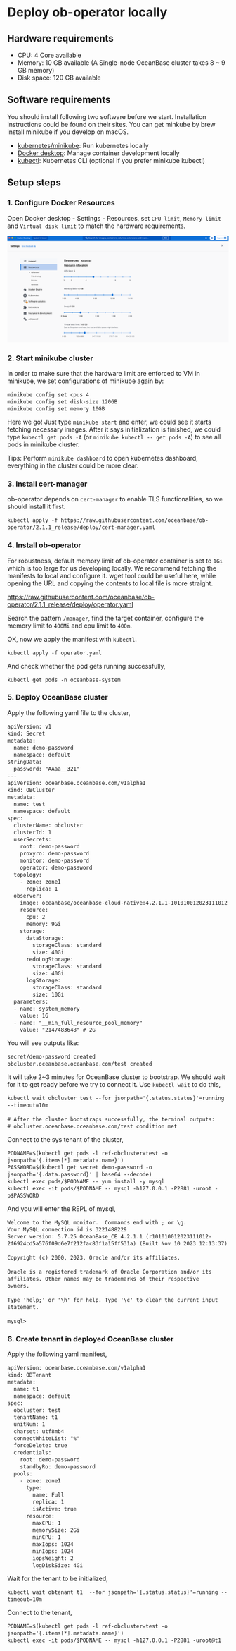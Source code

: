 # Deploy ob-operator locally

## Hardware requirements

* CPU: 4 Core available
* Memory: 10 GB available (A Single-node OceanBase cluster takes 8 ~ 9 GB memory)
* Disk space: 120 GB available

## Software requirements

You should install following two software before we start. Installation instructions could be found on their sites. You can get minkube by brew install minikube if you develop on macOS.
* [kubernetes/minikube](https://github.com/kubernetes/minikube): Run kubernetes locally
* [Docker desktop](https://www.docker.com/products/docker-desktop/): Manage container development locally
* [kubectl](https://kubernetes.io/docs/tasks/tools/#kubectl): Kubernetes CLI (optional if you prefer minikube kubectl)

## Setup steps

### 1. Configure Docker Resources

Open Docker desktop - Settings - Resources, set `CPU limit`, `Memory limit` and `Virtual disk limit` to match the hardware requirements.

![Docker Limits](../img/docker-limit.png)

### 2. Start minikube cluster

In order to make sure that the hardware limit are enforced to VM in minikube, we set configurations of minikube again by:

```shell
minikube config set cpus 4
minikube config set disk-size 120GB
minikube config set memory 10GB
```

Here we go! Just type `minikube start` and enter, we could see it starts fetching necessary images. After it says initialization is finished, we could type `kubectl get pods -A` (or `minikube kubectl -- get pods -A`) to see all pods in minikube cluster.

Tips: Perform `minikube dashboard` to open kubernetes dashboard, everything in the cluster could be more clear.

### 3. Install cert-manager

ob-operator depends on `cert-manager` to enable TLS functionalities, so we should install it first.

```shell
kubectl apply -f https://raw.githubusercontent.com/oceanbase/ob-operator/2.1.1_release/deploy/cert-manager.yaml
```

### 4. Install ob-operator

For robustness, default memory limit of ob-operator container is set to `1Gi` which is too large for us developing locally. We recommend fetching the manifests to local and configure it. wget tool could be useful here, while opening the URL and copying the contents to local file is more straight.

https://raw.githubusercontent.com/oceanbase/ob-operator/2.1.1_release/deploy/operator.yaml

Search the pattern `/manager`, find the target container, configure the memory limit to `400Mi` and cpu limit to `400m`.

OK, now we apply the manifest with `kubectl`.

```shell
kubectl apply -f operator.yaml
```

And check whether the pod gets running successfully,

```shell
kubectl get pods -n oceanbase-system
```

### 5. Deploy OceanBase cluster

Apply the following yaml file to the cluster, 

```shell quick-cluster.yaml
apiVersion: v1
kind: Secret
metadata:
  name: demo-password
  namespace: default
stringData:
  password: "AAaa__321"
---
apiVersion: oceanbase.oceanbase.com/v1alpha1
kind: OBCluster
metadata:
  name: test
  namespace: default
spec:
  clusterName: obcluster
  clusterId: 1
  userSecrets:
    root: demo-password
    proxyro: demo-password
    monitor: demo-password
    operator: demo-password
  topology:
    - zone: zone1
      replica: 1
  observer:
    image: oceanbase/oceanbase-cloud-native:4.2.1.1-101010012023111012
    resource:
      cpu: 2
      memory: 9Gi
    storage:
      dataStorage:
        storageClass: standard
        size: 40Gi
      redoLogStorage:
        storageClass: standard
        size: 40Gi
      logStorage:
        storageClass: standard
        size: 10Gi
  parameters:
  - name: system_memory
    value: 1G
  - name: "__min_full_resource_pool_memory"
    value: "2147483648" # 2G
```

You will see outputs like:

```shell
secret/demo-password created
obcluster.oceanbase.oceanbase.com/test created
```

It will take 2~3 minutes for OceanBase cluster to bootstrap. We should wait for it to get ready before we try to connect it. Use `kubectl wait` to do this,

```shell
kubectl wait obcluster test --for jsonpath='{.status.status}'=running --timeout=10m

# After the cluster bootstraps successfully, the terminal outputs: 
# obcluster.oceanbase.oceanbase.com/test condition met
```

Connect to the sys tenant of the cluster,

```shell
PODNAME=$(kubectl get pods -l ref-obcluster=test -o jsonpath='{.items[*].metadata.name}')
PASSWORD=$(kubectl get secret demo-password -o jsonpath='{.data.password}' | base64 --decode)
kubectl exec pods/$PODNAME -- yum install -y mysql
kubectl exec -it pods/$PODNAME -- mysql -h127.0.0.1 -P2881 -uroot -p$PASSWORD
```

And you will enter the REPL of mysql, 

```shell
Welcome to the MySQL monitor.  Commands end with ; or \g.
Your MySQL connection id is 3221488229
Server version: 5.7.25 OceanBase_CE 4.2.1.1 (r101010012023111012-2f6924cd5a576f09d6e7f212fac83f1a15ff531a) (Built Nov 10 2023 12:13:37)

Copyright (c) 2000, 2023, Oracle and/or its affiliates.

Oracle is a registered trademark of Oracle Corporation and/or its
affiliates. Other names may be trademarks of their respective
owners.

Type 'help;' or '\h' for help. Type '\c' to clear the current input statement.

mysql> 
```

### 6. Create tenant in deployed OceanBase cluster

Apply the following yaml manifest,

```shell quick-tennat.yaml
apiVersion: oceanbase.oceanbase.com/v1alpha1
kind: OBTenant
metadata:
  name: t1
  namespace: default
spec:
  obcluster: test
  tenantName: t1
  unitNum: 1
  charset: utf8mb4
  connectWhiteList: "%"
  forceDelete: true
  credentials:
    root: demo-password
    standbyRo: demo-password
  pools:
    - zone: zone1
      type:
        name: Full
        replica: 1
        isActive: true
      resource:
        maxCPU: 1
        memorySize: 2Gi
        minCPU: 1
        maxIops: 1024
        minIops: 1024
        iopsWeight: 2
        logDiskSize: 4Gi
```

Wait for the tenant to be initialized, 

```shell
kubectl wait obtenant t1  --for jsonpath='{.status.status}'=running --timeout=10m
```

Connect to the tenant,

```shell
PODNAME=$(kubectl get pods -l ref-obcluster=test -o jsonpath='{.items[*].metadata.name}')
kubectl exec -it pods/$PODNAME -- mysql -h127.0.0.1 -P2881 -uroot@t1
```